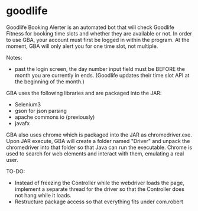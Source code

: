 # goodlife

Goodlife Booking Alerter is an automated bot that will check Goodlife Fitness for booking time slots and whether they are available or not. 
In order to use GBA, your account must first be logged in within the program. At the moment, GBA will only alert you for one time slot, not multiple.

Notes:
- past the login screen, the day number input field must be BEFORE the month you are currently in ends. (Goodlife updates their time slot API at the beginning of the month.)

GBA uses the following libraries and are packaged into the JAR:

- Selenium3
- gson for json parsing
- apache commons io (previously)
- javafx 

GBA also uses chrome which is packaged into the JAR as chromedriver.exe. Upon JAR execute, GBA will create a folder named "Driver" and unpack the chromedriver into that folder so that Java can run the executable. Chrome is used to search for web elements and interact with them, emulating a real user.

TO-DO:

- Instead of freezing the Controller while the webdriver loads the page, implement a separate thread for the driver so that the Controller does not hang while it loads.
- Restructure package access so that everything fits under com.robert
 

